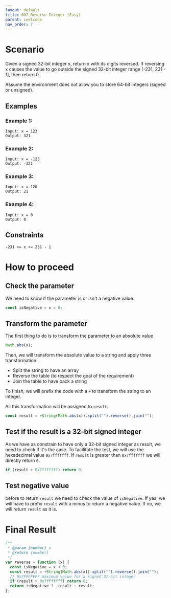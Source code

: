 ```yaml
---
layout: default
title: 007 Reverse Integer [Easy]
parent: Leetcode
nav_order: 7
---
```


# Scenario

Given a signed 32-bit integer x, return x with its digits reversed. If reversing x causes the value to go outside the signed 32-bit integer range [-231, 231 - 1], then return 0.

Assume the environment does not allow you to store 64-bit integers (signed or unsigned).

## Examples

### Example 1:

```
Input: x = 123
Output: 321
```

### Example 2:

```
Input: x = -123
Output: -321
```

### Example 3:

```
Input: x = 120
Output: 21
```

### Example 4:

```
Input: x = 0
Output: 0
```

## Constraints

```
-231 <= x <= 231 - 1
```

# How to proceed

## Check the parameter

We need to know if the parameter is or isn't a negative value.

```javascript
const isNegative = x < 0;
```

## Transform the parameter

The first thing to do is to transform the parameter to an absolute value

```javascript
Math.abs(x);
```

Then, we will transform the absolute value to a string and apply three transformation:

- Split the string to have an array
- Reverse the table (to respect the goal of the requirement)
- Join the table to have back a string

To finish, we will prefix the code with a `+` to transform the string to an integer.

All this transformation will be assigned to `result`.

```javascript
const result = +String(Math.abs(x)).split("").reverse().join("");
```

## Test if the result is a 32-bit signed integer

As we have as constrain to have only a 32-bit signed integer as result, we need to check if it's the case.
To facilitate the test, we will use the hexadecimal value `0x7fffffff`.
If `result` is greater than `0x7fffffff` we will directly return `0`.

```javascript
if (result > 0x7fffffff) return 0;
```

## Test negative value

before to return `result` we need to check the value of `isNegative`.
If yes, we will have to prefix `result` with a minus to return a negative value.
If no, we will return `result` as it is.

# Final Result

```javascript
/**
 * @param {number} x
 * @return {number}
 */
var reverse = function (x) {
  const isNegative = x < 0;
  const result = +String(Math.abs(x)).split("").reverse().join("");
  // 0x7FFFFFFF maximum value for a signed 32-bit integer
  if (result > 0x7fffffff) return 0;
  return isNegative ? -result : result;
};
```
